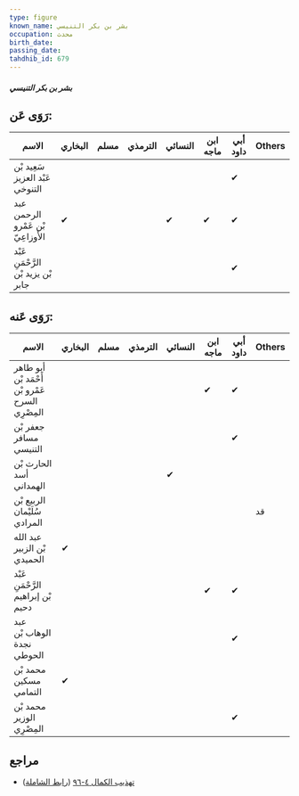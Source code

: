 ```yaml
---
type: figure
known_name: بشر بن بكر التنيسي
occupation: محدث
birth_date:
passing_date:
tahdhib_id: 679
---
```

##### بشر بن بكر التنيسي

## رَوَى عَن:
| الاسم                               | البخاري | مسلم | الترمذي | النسائي | ابن ماجه | أبي داود | Others |
| ----------------------------------- | ------- | ---- | ------- | ------- | -------- | -------- | ------ |
| سَعِيد بْن عَبْد العزيز التنوخي     |         |      |         |         |          | ✔        |        |
| عبد الرحمن بْن عَمْرو الأَوزاعِيّ   | ✔       |      |         | ✔       | ✔        | ✔        |        |
| عَبْد الرَّحْمَنِ بْن يزيد بْن جابر |         |      |         |         |          | ✔        |        |
## رَوَى عَنه:
| الاسم                                           | البخاري | مسلم | الترمذي | النسائي | ابن ماجه | أبي داود | Others |
| ----------------------------------------------- | ------- | ---- | ------- | ------- | -------- | -------- | ------ |
| أبو طاهر أَحْمَد بْن عَمْرو بْن السرح المِصْرِي |         |      |         |         | ✔        | ✔        |        |
| جعفر بْن مسافر التنيسي                          |         |      |         |         |          | ✔        |        |
| الحارث بْن أسد الهمداني                         |         |      |         | ✔       |          |          |        |
| الربيع بْن سُلَيْمان المرادي                    |         |      |         |         |          |          | قد     |
| عبد الله بْن الزبير الحميدي                     | ✔       |      |         |         |          |          |        |
| عَبْد الرَّحْمَنِ بْن إبراهيم دحيم              |         |      |         |         | ✔        | ✔        |        |
| عبد الوهاب بْن نجدة الحوطي                      |         |      |         |         |          | ✔        |        |
| محمد بْن مسكين التمامي                          | ✔       |      |         |         |          |          |        |
| محمد بْن الوزير المِصْرِي                       |         |      |         |         |          | ✔        |        |
## مراجع
- [تهذيب الكمال ٤-٩٦](obsidian://open?vault=Tahdhib-al-Kamal&file=Figures/٦٧٩-بشر%20بن%20بكر%20التنيسي) ([رابط الشاملة](https://shamela.ws/book/3722/1610))